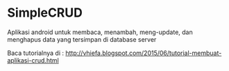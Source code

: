 # SimpleCRUD
Aplikasi android untuk membaca, menambah, meng-update, dan menghapus data yang tersimpan di database server


Baca tutorialnya di : http://vhiefa.blogspot.com/2015/06/tutorial-membuat-aplikasi-crud.html

